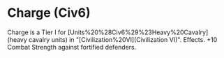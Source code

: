 # Charge (Civ6)

Charge is a Tier I for [Units%20%28Civ6%29%23Heavy%20Cavalry](heavy cavalry units) in "[Civilization%20VI](Civilization VI)".
Effects.
+10 Combat Strength against fortified defenders.